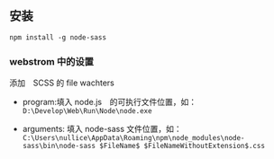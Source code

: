 
## 安装

`npm install -g node-sass`

### webstrom 中的设置

添加　SCSS 的 file wachters

- program:填入 node.js　的可执行文件位置，如：   
`D:\Develop\Web\Run\Node\node.exe`

- arguments: 填入 node-sass 文件位置，如：  
`C:\Users\nullice\AppData\Roaming\npm\node_modules\node-sass\bin\node-sass $FileName$ $FileNameWithoutExtension$.css`
